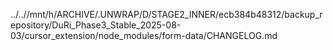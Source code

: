 ../..//mnt/h/ARCHIVE/.UNWRAP/D/STAGE2_INNER/ecb384b48312/backup_repository/DuRi_Phase3_Stable_2025-08-03/cursor_extension/node_modules/form-data/CHANGELOG.md